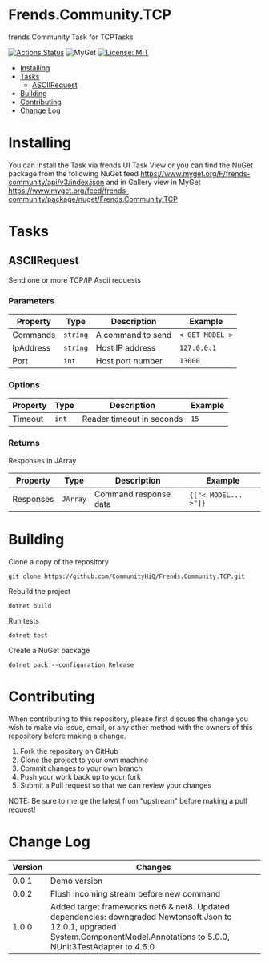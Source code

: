 # Frends.Community.TCP

frends Community Task for TCPTasks

[![Actions Status](https://github.com/CommunityHiQ/Frends.Community.TCP/workflows/PackAndPushAfterMerge/badge.svg)](https://github.com/CommunityHiQ/Frends.Community.TCP/actions) ![MyGet](https://img.shields.io/myget/frends-community/v/Frends.Community.TCP) [![License: MIT](https://img.shields.io/badge/License-MIT-yellow.svg)](https://opensource.org/licenses/MIT) 

- [Installing](#installing)
- [Tasks](#tasks)
     - [ASCIIRequest](#ASCIIRequest)
- [Building](#building)
- [Contributing](#contributing)
- [Change Log](#change-log)

# Installing

You can install the Task via frends UI Task View or you can find the NuGet package from the following NuGet feed
https://www.myget.org/F/frends-community/api/v3/index.json and in Gallery view in MyGet https://www.myget.org/feed/frends-community/package/nuget/Frends.Community.TCP

# Tasks

## ASCIIRequest

Send one or more TCP/IP Ascii requests

### Parameters

| Property | Type | Description | Example |
| -------- | -------- | -------- | -------- |
| Commands | `string` | A command to send | `< GET MODEL >` |
| IpAddress | `string` | Host IP address | `127.0.0.1` |
| Port | `int` | Host port number | `13000` |

### Options

| Property | Type | Description | Example |
| -------- | -------- | -------- | -------- |
| Timeout | `int` | Reader timeout in seconds | `15` |

### Returns

Responses in JArray

| Property | Type | Description | Example |
| -------- | -------- | -------- | -------- |
| Responses | `JArray` | Command response data | `{["< MODEL... >"]}` |

# Building

Clone a copy of the repository

`git clone https://github.com/CommunityHiQ/Frends.Community.TCP.git`

Rebuild the project

`dotnet build`

Run tests

`dotnet test`

Create a NuGet package

`dotnet pack --configuration Release`

# Contributing
When contributing to this repository, please first discuss the change you wish to make via issue, email, or any other method with the owners of this repository before making a change.

1. Fork the repository on GitHub
2. Clone the project to your own machine
3. Commit changes to your own branch
4. Push your work back up to your fork
5. Submit a Pull request so that we can review your changes

NOTE: Be sure to merge the latest from "upstream" before making a pull request!

# Change Log

| Version | Changes |
| ------- | ------- |
| 0.0.1   | Demo version |
| 0.0.2   | Flush incoming stream before new command |
| 1.0.0   | Added target frameworks net6 & net8. Updated dependencies: downgraded Newtonsoft.Json to 12.0.1, upgraded System.ComponentModel.Annotations to 5.0.0, NUnit3TestAdapter to 4.6.0 |
